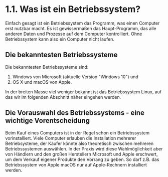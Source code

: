 # 1.1. Was ist ein Betriebssystem?

Einfach gesagt ist ein Betriebssystem das Programm, was einen Computer erst nutzbar macht. Es ist gewissermaßen das Haupt-Programm, das alle anderen Daten und Prozesse auf dem Computer kontrolliert. Ohne Betriebssystem kann also ein Computer nicht laufen.

## Die bekanntesten Betriebssysteme

Die bekanntesten Betriebssysteme sind:

1. Windows von Microsoft \(aktuelle Version "Windows 10"\) und
2. OS X und macOS von Apple. 

In der breiten Masse viel weniger bekannt ist das Betriebssystem Linux, auf das wir im folgenden Abschnitt näher eingehen werden.

## Die Vorauswahl des Betriebssystems - eine wichtige Vorentscheidung

Beim Kauf eines Computers ist in der Regel schon ein Betriebssystem vorinstalliert. Viele Computer erlauben die Installation mehrerer Betriebsysteme, der Käufer könnte also theoretisch zwischen mehreren Betriebssystemen auswählen. In der Praxis wird diese Wahlmöglichkeit aber von Händlern und den großen Herstellern Microsoft und Apple erschwert, um dem Verkauf eigener Produkte den Vorrang zu geben. So darf z.B. das Betriebssystem von Apple macOS nur auf Apple-Rechnern installiert werden.

